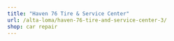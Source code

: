 ```yaml
---
title: "Haven 76 Tire & Service Center"
url: /alta-loma/haven-76-tire-and-service-center-3/
shop: car repair
---
```

